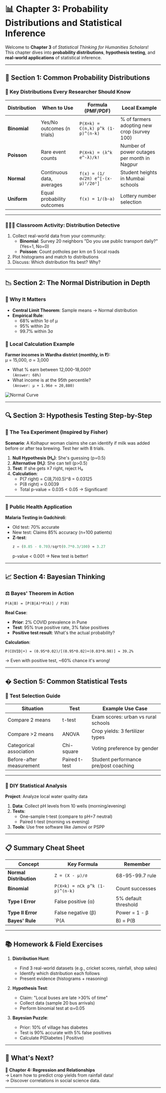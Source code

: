 # 📊 Chapter 3: Probability Distributions and Statistical Inference

Welcome to **Chapter 3** of *Statistical Thinking for Humanities Scholars*!  
This chapter dives into **probability distributions**, **hypothesis testing**, and **real-world applications** of statistical inference.

---

## 🎲 Section 1: Common Probability Distributions

### 📌 Key Distributions Every Researcher Should Know

| Distribution       | When to Use                          | Formula (PMF/PDF)                     | Local Example                          |
|--------------------|--------------------------------------|----------------------------------------|----------------------------------------|
| **Binomial**       | Yes/No outcomes (n trials)           | `P(X=k) = C(n,k) p^k (1-p)^(n-k)`     | % of farmers adopting new crop (survey 100) |
| **Poisson**        | Rare event counts                    | `P(X=k) = (λ^k e^-λ)/k!`              | Number of power outages per month in Nagpur |
| **Normal**         | Continuous data, averages            | `f(x) = (1/σ√2π) e^[-(x-μ)²/2σ²]`     | Student heights in Mumbai schools      |
| **Uniform**        | Equal probability outcomes           | `f(x) = 1/(b-a)`                      | Lottery number selection               |

---

### 🧑🏽‍🏫 Classroom Activity: Distribution Detective
1. Collect real-world data from your community:
   - **Binomial**: Survey 20 neighbors "Do you use public transport daily?" (Yes=1, No=0)
   - **Poisson**: Count potholes per km on 5 local roads
2. Plot histograms and match to distributions
3. Discuss: Which distribution fits best? Why?


---

## 📉 Section 2: The Normal Distribution in Depth

### 🌟 Why It Matters
- **Central Limit Theorem**: Sample means → Normal distribution
- **Empirical Rule**:
  - 68% within 1σ of μ
  - 95% within 2σ
  - 99.7% within 3σ

### 🧮 Local Calculation Example
**Farmer incomes in Wardha district (monthly, in ₹):**  
μ = 15,000, σ = 3,000  
- What % earn between 12,000-18,000?  
  `(Answer: 68%)`  
- What income is at the 95th percentile?  
  `(Answer: μ + 1.96σ ≈ 20,880)`

![Normal Curve](https://www.simplypsychology.org/wp-content/uploads/normal-distribution.jpg)

---

## 🔍 Section 3: Hypothesis Testing Step-by-Step

### 🧪 The Tea Experiment (Inspired by Fisher)
**Scenario**: A Kolhapur woman claims she can identify if milk was added before or after tea brewing. Test her with 8 trials.

1. **Null Hypothesis (H₀)**: She's guessing (p=0.5)
2. **Alternative (H₁)**: She can tell (p>0.5)
3. **Test**: If she gets ≥7 right, reject H₀
4. **Calculation**:
   - P(7 right) = C(8,7)(0.5)^8 = 0.03125
   - P(8 right) = 0.0039
   - Total p-value = 0.035 < 0.05 → Significant!

---

### 🏥 Public Health Application
**Malaria Testing in Gadchiroli**:
- Old test: 70% accurate
- New test: Claims 85% accuracy (n=100 patients)
- **Z-test**:
  ```python
  z = (0.85 - 0.70)/sqrt(0.7*0.3/100) ≈ 3.27
  ```
  p-value < 0.001 → New test is better!

---

## 📈 Section 4: Bayesian Thinking

### ⚖️ Bayes' Theorem in Action
`P(A|B) = [P(B|A)*P(A)] / P(B)`

**Real Case**:  
- **Prior**: 2% COVID prevalence in Pune
- **Test**: 95% true positive rate, 3% false positives
- **Positive test result**: What's the actual probability?
  
**Calculation**:
```
P(COVID|+) = (0.95*0.02)/[(0.95*0.02)+(0.03*0.98)] ≈ 39.2%
```
→ Even with positive test, ~60% chance it's wrong!

---

## � Section 5: Common Statistical Tests

### 🔎 Test Selection Guide
| Situation                          | Test               | Example Use Case                      |
|------------------------------------|--------------------|---------------------------------------|
| Compare 2 means                    | t-test             | Exam scores: urban vs rural schools   |
| Compare >2 means                   | ANOVA              | Crop yields: 3 fertilizer types       |
| Categorical association            | Chi-square         | Voting preference by gender           |
| Before-after measurement           | Paired t-test      | Student performance pre/post coaching |

---

### 🧮 DIY Statistical Analysis
**Project**: Analyze local water quality data  
1. **Data**: Collect pH levels from 10 wells (morning/evening)
2. **Tests**:
   - One-sample t-test (compare to pH=7 neutral)
   - Paired t-test (morning vs evening)
3. **Tools**: Use free software like Jamovi or PSPP

---

## 📋 Summary Cheat Sheet

| Concept                 | Key Formula                          | Remember                          |
|-------------------------|--------------------------------------|-----------------------------------|
| **Normal Distribution** | `Z = (X - μ)/σ`                      | 68-95-99.7 rule                   |
| **Binomial**            | `P(X=k) = nCk p^k (1-p)^(n-k)`       | Count successes                   |
| **Type I Error**        | False positive (α)                   | 5% default threshold              |
| **Type II Error**       | False negative (β)                   | Power = 1 - β                     |
| **Bayes' Rule**         | `P(A|B) = P(B|A)P(A)/P(B)`           | Update beliefs                    |

---

## 📚 Homework & Field Exercises

1. **Distribution Hunt**:
   - Find 3 real-world datasets (e.g., cricket scores, rainfall, shop sales)
   - Identify which distribution each follows
   - Present evidence (histograms + reasoning)

2. **Hypothesis Test**:
   - Claim: "Local buses are late >30% of time"
   - Collect data (sample 20 bus arrivals)
   - Perform binomial test at α=0.05

3. **Bayesian Puzzle**:
   - Prior: 10% of village has diabetes
   - Test is 90% accurate with 5% false positives
   - Calculate P(Diabetes | Positive)

---

## 🚀 What's Next?


📘 **Chapter 4: Regression and Relationships**  
→ Learn how to predict crop yields from rainfall data!  
→ Discover correlations in social science data.

---

